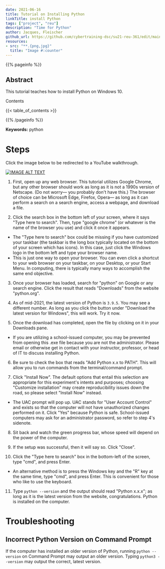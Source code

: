 ```yaml
---
date: 2021-06-16
title: Tutorial on Installing Python
linkTitle: install Python
tags: ["project", "reu"]
description: "Time for Python"
author: Jacques, Fleischer
github_url: https://github.com/cybertraining-dsc/su21-reu-361/edit/main/tutorials/python/index.md
resources:
- src: "**.{png,jpg}"
  title: "Image #:counter"
---
```



{{% pageinfo %}}

## Abstract

This tutorial teaches how to install Python on Windows 10.

Contents

{{< table_of_contents >}}

{{% /pageinfo %}}

**Keywords:** python


# Steps

Click the image below to be redirected to a YouTube walkthrough.
<div align="left">
  <a href="https://www.youtube.com/watch?v=T6UYyu5XVMc"><img src="https://img.youtube.com/vi/T6UYyu5XVMc/0.jpg" alt="IMAGE ALT TEXT"></a>
</div>



1. First, open up any web browser. This tutorial utilizes Google Chrome, but any other browser should work as long as it is not a 1990s version of Netscape. (Do not worry— you probably don't have this.) The browser of choice can be Microsoft Edge, Firefox, Opera— as long as it can perform a search on a search engine, access a webpage, and download a file.

2. Click the search box in the bottom left of your screen, where it says "Type here to search". Then, type "google chrome" (or whatever is the name of the browser you use) and click it once it appears.
  - The "Type here to search" box could be missing if you have customized your taskbar (the taskbar is the long box typically located on the bottom of your screen which has icons). In this case, just click the Windows logo in the bottom left and type your browser name.
  - This is just one way to open your browser. You can even click a shortcut to your web browser on your taskbar, on your Desktop, or your Start Menu. In computing, there is typically many ways to accomplish the same end objective.

3. Once your browser has loaded, search for "python" on Google or any search engine. Click the result that reads "Downloads" from the website "python.org".

4. As of mid-2021, the latest version of Python is `3.9.5`. You may see a different number. As long as you click the button under "Download the latest version for Windows", this will work. Try it now.

5. Once the download has completed, open the file by clicking on it in your Downloads pane.
  - If you are utilizing a school-issued computer, you may be prevented from opening this .exe file because you are not the administrator. Please email or otherwise get in contact with your instructor, professor, or head of IT to discuss installing Python.

6. Be sure to check the box that reads "Add Python x.x to PATH". This will allow you to run commands from the terminal/command prompt.

7. Click "Install Now". The default options that entail this selection are appropriate for this experiment's intents and purposes; choosing "Customize installation" may create reproducibility issues down the road, so please select "Install Now" instead.
  - The UAC prompt will pop up. UAC stands for "User Account Control" and exists so that the computer will not have unauthorized changes performed on it. Click "Yes" because Python is safe. School-issued computers may ask for an administrator password, so refer to step 4's sidenote.

8. Sit back and watch the green progress bar, whose speed will depend on the power of the computer.

9. If the setup was successful, then it will say so. Click "Close".

10. Click the "Type here to search" box in the bottom-left of the screen, type "cmd", and press Enter.
  - An alternative method is to press the Windows key and the "R" key at the same time, type "cmd", and press Enter. This is convenient for those who like to use the keyboard.

11. Type `python --version` and the output should read "Python x.x.x"; as long as it is the latest version from the website, congratulations. Python is installed on the computer.

# Troubleshooting

## Incorrect Python Version on Command Prompt

If the computer has installed an older version of Python, running `python --version` on Command Prompt may output an older version. Typing `python3 --version` may output the correct, latest version.




